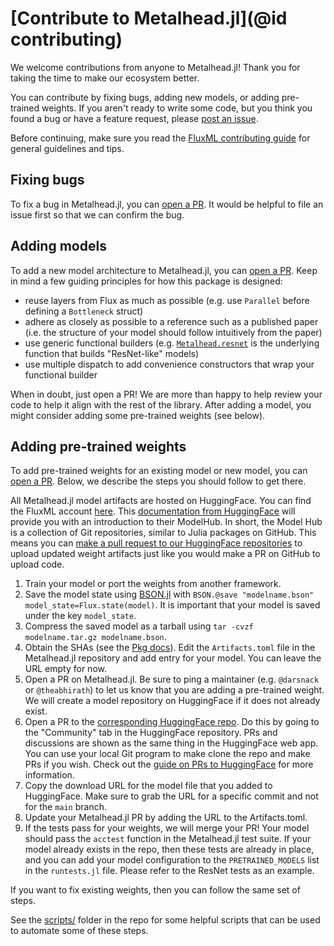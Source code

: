 # [Contribute to Metalhead.jl](@id contributing)

We welcome contributions from anyone to Metalhead.jl! Thank you for taking the time to make our ecosystem better.

You can contribute by fixing bugs, adding new models, or adding pre-trained weights. If you aren't ready to write some code, but you think you found a bug or have a feature request, please [post an issue](https://github.com/FluxML/Metalhead.jl/issues/new/choose).

Before continuing, make sure you read the [FluxML contributing guide](https://github.com/FluxML/Flux.jl/blob/master/CONTRIBUTING.md) for general guidelines and tips.

## Fixing bugs

To fix a bug in Metalhead.jl, you can [open a PR](https://github.com/FluxML/Metalhead.jl/pulls). It would be helpful to file an issue first so that we can confirm the bug.

## Adding models

To add a new model architecture to Metalhead.jl, you can [open a PR](https://github.com/FluxML/Metalhead.jl/pulls). Keep in mind a few guiding principles for how this package is designed:

- reuse layers from Flux as much as possible (e.g. use `Parallel` before defining a `Bottleneck` struct)
- adhere as closely as possible to a reference such as a published paper (i.e. the structure of your model should follow intuitively from the paper)
- use generic functional builders (e.g. [`Metalhead.resnet`](@ref) is the underlying function that builds "ResNet-like" models)
- use multiple dispatch to add convenience constructors that wrap your functional builder

When in doubt, just open a PR! We are more than happy to help review your code to help it align with the rest of the library. After adding a model, you might consider adding some pre-trained weights (see below).

## Adding pre-trained weights

To add pre-trained weights for an existing model or new model, you can [open a PR](https://github.com/FluxML/Metalhead.jl/pulls). Below, we describe the steps you should follow to get there.

All Metalhead.jl model artifacts are hosted on HuggingFace. You can find the FluxML account [here](https://huggingface.co/FluxML). This [documentation from HuggingFace](https://huggingface.co/docs/hub/models) will provide you with an introduction to their ModelHub. In short, the Model Hub is a collection of Git repositories, similar to Julia packages on GitHub. This means you can [make a pull request to our HuggingFace repositories](https://huggingface.co/docs/hub/repositories-pull-requests-discussions) to upload updated weight artifacts just like you would make a PR on GitHub to upload code.

1. Train your model or port the weights from another framework.
2. Save the model state using [BSON.jl](https://github.com/JuliaIO/BSON.jl) with `BSON.@save "modelname.bson" model_state=Flux.state(model)`. It is important that your model is saved under the key `model_state`.
3. Compress the saved model as a tarball using `tar -cvzf modelname.tar.gz modelname.bson`.
4. Obtain the SHAs (see the [Pkg docs](https://pkgdocs.julialang.org/v1/artifacts/#Basic-Usage)). Edit the `Artifacts.toml` file in the Metalhead.jl repository and add entry for your model. You can leave the URL empty for now.
5. Open a PR on Metalhead.jl. Be sure to ping a maintainer (e.g. `@darsnack` or `@theabhirath`) to let us know that you are adding a pre-trained weight. We will create a model repository on HuggingFace if it does not already exist.
6. Open a PR to the [corresponding HuggingFace repo](https://huggingface.co/FluxML). Do this by going to the "Community" tab in the HuggingFace repository. PRs and discussions are shown as the same thing in the HuggingFace web app. You can use your local Git program to make clone the repo and make PRs if you wish. Check out the [guide on PRs to HuggingFace](https://huggingface.co/docs/hub/repositories-pull-requests-discussions) for more information.
7. Copy the download URL for the model file that you added to HuggingFace. Make sure to grab the URL for a specific commit and not for the `main` branch.
8. Update your Metalhead.jl PR by adding the URL to the Artifacts.toml.
9. If the tests pass for your weights, we will merge your PR! Your model should pass the `acctest` function in the Metalhead.jl test suite. If your model already exists in the repo, then these tests are already in place, and you can add your model configuration to the `PRETRAINED_MODELS` list in the `runtests.jl` file. Please refer to the ResNet tests as an example.

If you want to fix existing weights, then you can follow the same set of steps.

See the [scripts/](https://github.com/FluxML/Metalhead.jl/tree/master/scripts) folder in the repo for some helpful scripts that can be used to automate some of these steps.
